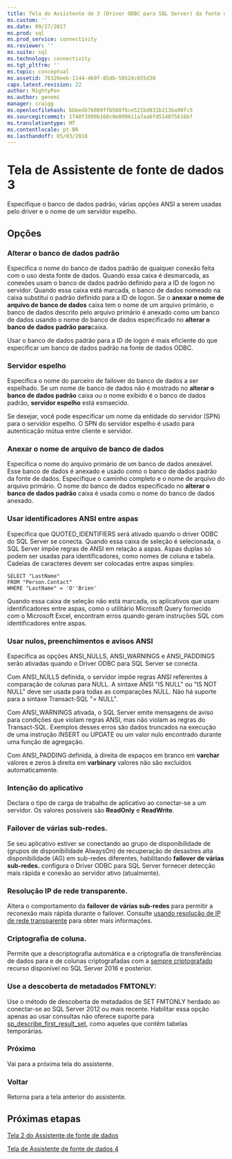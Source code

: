 ```yaml
---
title: Tela do Assistente de 3 (Driver ODBC para SQL Server) da fonte de dados | Microsoft Docs
ms.custom: ''
ms.date: 09/27/2017
ms.prod: sql
ms.prod_service: connectivity
ms.reviewer: ''
ms.suite: sql
ms.technology: connectivity
ms.tgt_pltfrm: ''
ms.topic: conceptual
ms.assetid: 76326eeb-1144-4b9f-85db-50524c655d30
caps.latest.revision: 22
author: MightyPen
ms.author: genemi
manager: craigg
ms.openlocfilehash: bbbedb76089ffb508f6ce521bd831b213ba90fc5
ms.sourcegitcommit: 1740f3090b168c0e809611a7aa6fd514075616bf
ms.translationtype: MT
ms.contentlocale: pt-BR
ms.lasthandoff: 05/03/2018
---
```

# <a name="data-source-wizard-screen-3"></a>Tela de Assistente de fonte de dados 3

Especifique o banco de dados padrão, várias opções ANSI a serem usadas pelo driver e o nome de um servidor espelho.

## <a name="options"></a>Opções

### <a name="change-the-default-database-to"></a>Alterar o banco de dados padrão

Especifica o nome do banco de dados padrão de qualquer conexão feita com o uso desta fonte de dados. Quando essa caixa é desmarcada, as conexões usam o banco de dados padrão definido para a ID de logon no servidor. Quando essa caixa está marcada, o banco de dados nomeado na caixa substitui o padrão definido para a ID de logon. Se o **anexar o nome de arquivo de banco de dados** caixa tem o nome de um arquivo primário, o banco de dados descrito pelo arquivo primário é anexado como um banco de dados usando o nome do banco de dados especificado no **alterar o banco de dados padrão para**caixa.

Usar o banco de dados padrão para a ID de logon é mais eficiente do que especificar um banco de dados padrão na fonte de dados ODBC.

### <a name="mirror-server"></a>Servidor espelho

Especifica o nome do parceiro de failover do banco de dados a ser espelhado. Se um nome de banco de dados não é mostrado no **alterar o banco de dados padrão** caixa ou o nome exibido é o banco de dados padrão, **servidor espelho** está esmaecido.

Se desejar, você pode especificar um nome da entidade do servidor (SPN) para o servidor espelho. O SPN do servidor espelho é usado para autenticação mútua entre cliente e servidor.

### <a name="attach-database-filename"></a>Anexar o nome de arquivo de banco de dados

Especifica o nome do arquivo primário de um banco de dados anexável. Esse banco de dados é anexado e usado como o banco de dados padrão da fonte de dados. Especifique o caminho completo e o nome de arquivo do arquivo primário. O nome do banco de dados especificado no **alterar o banco de dados padrão** caixa é usada como o nome do banco de dados anexado.

### <a name="use-ansi-quoted-identifiers"></a>Usar identificadores ANSI entre aspas

Especifica que QUOTED_IDENTIFIERS será ativado quando o driver ODBC do SQL Server se conecta. Quando essa caixa de seleção é selecionada, o SQL Server impõe regras de ANSI em relação a aspas. Aspas duplas só podem ser usadas para identificadores, como nomes de coluna e tabela. Cadeias de caracteres devem ser colocadas entre aspas simples:

```
SELECT "LastName"
FROM "Person.Contact"
WHERE "LastName" = 'O''Brien'
```

Quando essa caixa de seleção não está marcada, os aplicativos que usam identificadores entre aspas, como o utilitário Microsoft Query fornecido com o Microsoft Excel, encontram erros quando geram instruções SQL com identificadores entre aspas.

### <a name="use-ansi-nulls-paddings-and-warnings"></a>Usar nulos, preenchimentos e avisos ANSI

Especifica as opções ANSI_NULLS, ANSI_WARNINGS e ANSI_PADDINGS serão ativadas quando o Driver ODBC para SQL Server se conecta.

Com ANSI_NULLS definida, o servidor impõe regras ANSI referentes à comparação de colunas para NULL. A sintaxe ANSI "IS NULL" ou "IS NOT NULL" deve ser usada para todas as comparações NULL. Não há suporte para a sintaxe Transact-SQL "= NULL".

Com ANSI_WARNINGS ativada, o SQL Server emite mensagens de aviso para condições que violam regras ANSI, mas não violam as regras do Transact-SQL. Exemplos desses erros são dados truncados na execução de uma instrução INSERT ou UPDATE ou um valor nulo encontrado durante uma função de agregação. 

Com ANSI_PADDING definida, à direita de espaços em branco em **varchar** valores e zeros à direita em **varbinary** valores não são excluídos automaticamente.

### <a name="application-intent"></a>Intenção do aplicativo

Declara o tipo de carga de trabalho de aplicativo ao conectar-se a um servidor. Os valores possíveis são **ReadOnly** e **ReadWrite**.

### <a name="multi-subnet-failover"></a>Failover de várias sub-redes.

Se seu aplicativo estiver se conectando ao grupo de disponibilidade de (grupos de disponibilidade AlwaysOn) de recuperação de desastres alta disponibilidade (AG) em sub-redes diferentes, habilitando **failover de várias sub-redes.** configura o Driver ODBC para SQL Server fornecer detecção mais rápida e conexão ao servidor ativo (atualmente).

### <a name="transparent-network-ip-resolution"></a>Resolução IP de rede transparente.

Altera o comportamento da **failover de várias sub-redes** para permitir a reconexão mais rápida durante o failover. Consulte [usando resolução de IP de rede transparente](../../../connect/odbc/using-transparent-network-ip-resolution.md) para obter mais informações.

### <a name="column-encryption"></a>Criptografia de coluna.

Permite que a descriptografia automática e a criptografia de transferências de dados para e de colunas criptografadas com a [sempre criptografado](../../../connect/odbc/using-always-encrypted-with-the-odbc-driver.md) recurso disponível no SQL Server 2016 e posterior.

### <a name="use-fmtonly-metadata-discovery"></a>Use a descoberta de metadados FMTONLY:

Use o método de descoberta de metadados de SET FMTONLY herdado ao conectar-se ao SQL Server 2012 ou mais recente. Habilitar essa opção apenas ao usar consultas não oferece suporte para [sp_describe_first_result_set](../../../relational-databases/system-stored-procedures/sp-describe-first-result-set-transact-sql.md), como aqueles que contêm tabelas temporárias. 

### <a name="next"></a>Próximo

Vai para a próxima tela do assistente.

### <a name="back"></a>Voltar

Retorna para a tela anterior do assistente.

## <a name="next-steps"></a>Próximas etapas

[Tela 2 do Assistente de fonte de dados](../../../connect/odbc/windows/dsn-wizard-2.md)

[Tela de Assistente de fonte de dados 4](../../../connect/odbc/windows/dsn-wizard-4.md)
